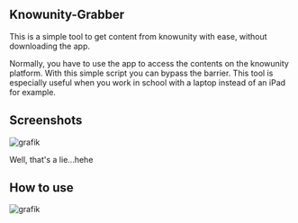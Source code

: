 ## Knowunity-Grabber
This is a simple tool to get content from knowunity with ease, without downloading the app.

Normally, you have to use the app to access the contents on the knowunity platform. With this simple script you can bypass the barrier.
This tool is especially useful when you work in school with a laptop instead of an iPad for example.

## Screenshots
![grafik](https://user-images.githubusercontent.com/79405000/201534874-193c6fe6-6929-4394-81fc-e01f9cd026aa.png)

Well, that's a lie...hehe

## How to use
![grafik](https://user-images.githubusercontent.com/79405000/201534762-d1385c2d-4460-41e8-9a65-3b141dc3436e.png)
